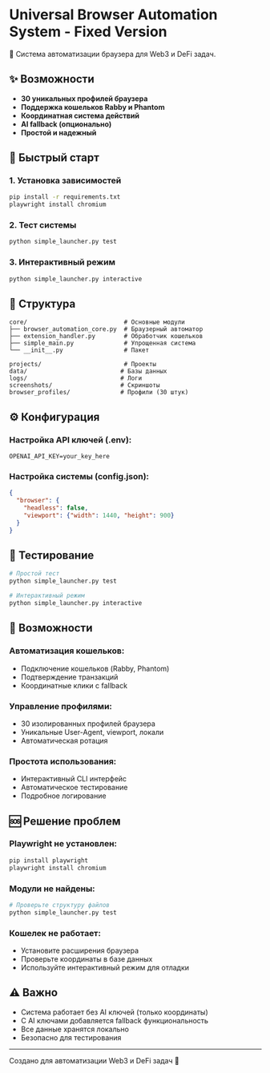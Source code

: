 # Universal Browser Automation System - Fixed Version

🤖 Система автоматизации браузера для Web3 и DeFi задач.

## ✨ Возможности

- **30 уникальных профилей браузера**
- **Поддержка кошельков Rabby и Phantom**
- **Координатная система действий**
- **AI fallback (опционально)**
- **Простой и надежный**

## 🚀 Быстрый старт

### 1. Установка зависимостей
```bash
pip install -r requirements.txt
playwright install chromium
```

### 2. Тест системы
```bash
python simple_launcher.py test
```

### 3. Интерактивный режим
```bash
python simple_launcher.py interactive
```

## 📁 Структура

```
core/                           # Основные модули
├── browser_automation_core.py  # Браузерный автоматор
├── extension_handler.py        # Обработчик кошельков
├── simple_main.py              # Упрощенная система
└── __init__.py                 # Пакет

projects/                       # Проекты
data/                          # Базы данных  
logs/                          # Логи
screenshots/                   # Скриншоты
browser_profiles/              # Профили (30 штук)
```

## ⚙️ Конфигурация

### Настройка API ключей (.env):
```
OPENAI_API_KEY=your_key_here
```

### Настройка системы (config.json):
```json
{
  "browser": {
    "headless": false,
    "viewport": {"width": 1440, "height": 900}
  }
}
```

## 🧪 Тестирование

```bash
# Простой тест
python simple_launcher.py test

# Интерактивный режим
python simple_launcher.py interactive
```

## 🔧 Возможности

### Автоматизация кошельков:
- Подключение кошельков (Rabby, Phantom)
- Подтверждение транзакций
- Координатные клики с fallback

### Управление профилями:
- 30 изолированных профилей браузера
- Уникальные User-Agent, viewport, локали
- Автоматическая ротация

### Простота использования:
- Интерактивный CLI интерфейс
- Автоматическое тестирование
- Подробное логирование

## 🆘 Решение проблем

### Playwright не установлен:
```bash
pip install playwright
playwright install chromium
```

### Модули не найдены:
```bash
# Проверьте структуру файлов
python simple_launcher.py test
```

### Кошелек не работает:
- Установите расширения браузера
- Проверьте координаты в базе данных
- Используйте интерактивный режим для отладки

## ⚠️ Важно

- Система работает без AI ключей (только координаты)
- С AI ключами добавляется fallback функциональность
- Все данные хранятся локально
- Безопасно для тестирования

---

Создано для автоматизации Web3 и DeFi задач 🚀
